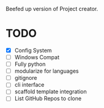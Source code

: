 Beefed up version of Project creator.

# TODO

- [x] Config System
- [ ] Windows Compat
- [ ] Fully python
- [ ] modularize for languages
- [ ] gitignore
- [ ] cli interface
- [ ] scaffold template integration
- [ ] List GitHub Repos to clone
